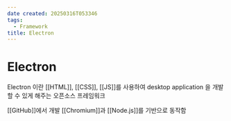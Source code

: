 ```yaml
---
date created: 20250316T053346
tags:
  - Framework
title: Electron
---
```


# Electron

Electron 이란 [[HTML]], [[CSS]], [[JS]]를 사용하여 desktop application 을 개발할 수 있게 해주는 오픈소스 프레임워크

[[GitHub]]에서 개발
[[Chromium]]과 [[Node.js]]를 기반으로 동작함
